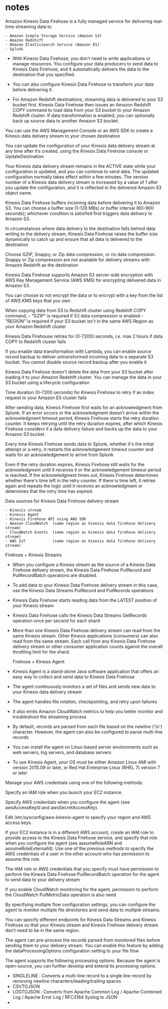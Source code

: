 # notes


Amazon Kinesis Data Firehose is a fully managed service for delivering real-time streaming data to 
 
    - Amazon Simple Storage Service (Amazon S3)
    - Amazon Redshift
    - Amazon Elasticsearch Service (Amazon ES)
    - Splunk
  

  - With Kinesis Data Firehose, you don't need to write applications or manage resources. You configure your data producers to send data to Kinesis Data Firehose, and it automatically delivers the data to the destination that you specified.

 - You can also configure Kinesis Data Firehose to transform your data before delivering it.

 - For Amazon Redshift destinations, streaming data is delivered to your S3 bucket first. Kinesis Data Firehose then issues an Amazon Redshift COPY command to load data from your S3 bucket to your Amazon Redshift cluster. If data transformation is enabled, you can optionally back up source data to another Amazon S3 bucket.

  You can use the AWS Management Console or an AWS SDK to create a Kinesis data delivery stream to your chosen destination

  You can update the configuration of your Kinesis data delivery stream at any time after it’s created, using the Kinesis Data Firehose    console or UpdateDestination
  
  Your Kinesis data delivery stream remains in the ACTIVE state while your configuration is updated, and you can continue to send data.   The updated configuration normally takes effect within a few minutes. The version number of a Kinesis data delivery stream is          increased by a value of 1 after you update the configuration, and it is reflected in the delivered Amazon S3 object name.
 
  Kinesis Data Firehose buffers incoming data before delivering it to Amazon S3. You can choose a buffer size (1–128  MBs) or buffer interval (60–900 seconds); whichever condition is satisfied first triggers data delivery to Amazon S3. 

  In circumstances where data delivery to the destination falls behind data writing to the delivery stream, Kinesis Data Firehose raises the buffer size dynamically to catch up and ensure that all data is delivered to the destination

  Choose GZIP, Snappy, or Zip data compression, or no data compression. Snappy or Zip compression are not available for delivery streams   with Amazon Redshift as the destination

  Kinesis Data Firehose supports Amazon S3 server-side encryption with AWS Key Management Service (AWS KMS) for encrypting delivered       data in Amazon S3.

  You can choose to not encrypt the data or to encrypt with a key from the list of AWS KMS keys that you own

  When copying data from S3 to Redshift cluster using Redshift COPY command, 
         -  "GZIP" is required if S3 data compression is enabled
         -   "REGION" is required if your S3 bucket isn't in the same AWS Region as your Amazon Redshift cluster
         
  Kinesis Data Firehouse retries for (0-7200) seconds, i.e. max 2 hours if data COPY to Redshift cluster fails

If you enable data transformation with Lambda, you can enable source record backup to deliver untransformed incoming data to a separate S3 bucket. You cannot disable source record backup after you enable it

Kinesis Data Firehose doesn't delete the data from your S3 bucket after loading it to your Amazon Redshift cluster. You can manage the data in your S3 bucket using a lifecycle configuration

Time duration (0–7200 seconds) for Kinesis Firehose to retry if an index request to your Amazon ES cluster fails

After sending data, Kinesis Firehose first waits for an acknowledgment from Splunk. If an error occurs or the acknowledgment doesn’t arrive within the acknowledgment timeout period, Kinesis Firehose starts the retry duration counter. It keeps retrying until the retry duration expires, after which Kinesis Firehose considers it a data delivery failure and backs up the data to your Amazon S3 bucket.

Every time Kinesis Firehose sends data to Splunk, whether it's the initial attempt or a retry, it restarts the acknowledgement timeout counter and waits for an acknowledgement to arrive from Splunk

Even if the retry duration expires, Kinesis Firehose still waits for the acknowledgment until it receives it or the acknowledgement timeout period is reached. If the acknowledgment times out, Kinesis Firehose determines whether there's time left in the retry counter. If there is time left, it retries again and repeats the logic until it receives an acknowledgment or determines that the retry time has expired.




Data sources for Kinesis Data Firehose delivery stream
  
    - Kinesis stream
    - Kinesis Agent
    - Kinesis Firehose API using AWS SDK
    - Amazon CloudWatch  (same region as kinesis data firehose delivery stream)
    - CloudWatch Events  (same region as kinesis data firehose delivery stream)
    - AWS IoT            (same region as kinesis data firehose delivery stream)  
    
    
 Firehose + Kinesis Streams
    
- When you configure a Kinesis stream as the source of a Kinesis Data Firehose delivery stream, the Kinesis Data Firehose PutRecord and PutRecordBatch operations are disabled. 

- To add data to your Kinesis Data Firehose delivery stream in this case, use the Kinesis Data Streams PutRecord and PutRecords operations

- Kinesis Data Firehose starts reading data from the LATEST position of your Kinesis stream

- Kinesis Data Firehose calls the Kinesis Data Streams GetRecords operation once per second for each shard

- More than one Kinesis Data Firehose delivery stream can read from the same Kinesis stream. Other Kinesis applications (consumers) can also read from the same stream. Each call from any Kinesis Data Firehose delivery stream or other consumer application counts against the overall throttling limit for the shard. 



  Firehose + Kinesis Agent

 - Kinesis Agent is a stand-alone Java software application that offers an easy way to collect and send data to Kinesis Data Firehose

 - The agent continuously monitors a set of files and sends new data to your Kinesis data delivery stream

 - The agent handles file rotation, checkpointing, and retry upon failures

 - It also emits Amazon CloudWatch metrics to help you better monitor and troubleshoot the streaming process

 - By default, records are parsed from each file based on the newline ('\n') character. However, the agent can also be configured to parse multi-line records 

 - You can install the agent on Linux-based server environments such as web servers, log servers, and database servers

 - To use Kinesis Agent, your OS must be either Amazon Linux AMI with version 2015.09 or later, or Red Hat Enterprise Linux  (RHEL 7) version 7 or later

Manage your AWS credentials using one of the following methods:

Specify an IAM role when you launch your EC2 instance.

Specify AWS credentials when you configure the agent (see awsAccessKeyId and awsSecretAccessKey).

Edit /etc/sysconfig/aws-kinesis-agent to specify your region and AWS access keys.

If your EC2 instance is in a different AWS account, create an IAM role to provide access to the Kinesis Data Firehose service, and specify that role when you configure the agent (see assumeRoleARN and assumeRoleExternalId). Use one of the previous methods to specify the AWS credentials of a user in the other account who has permission to assume this role.


The IAM role or AWS credentials that you specify must have permission to perform the Kinesis Data Firehose PutRecordBatch operation for the agent to send data to your delivery stream

If you enable CloudWatch monitoring for the agent, permission to perform the CloudWatch PutMetricData operation is also need

By specifying multiple flow configuration settings, you can configure the agent to monitor multiple file directories and send data to multiple streams.

You can specify different endpoints for Kinesis Data Streams and Kinesis Firehose so that your Kinesis stream and Kinesis Firehose delivery stream don’t need to be in the same region.

The agent can pre-process the records parsed from monitored files before sending them to your delivery stream. You can enable this feature by adding the dataProcessingOptions configuration setting to your file flow

The agent supports the following processing options. Because the agent is open-source, you can further develop and extend its processing options.
  -  SINGLELINE  : Converts a multi-line record to a single line record by removing newline characters/leading/trailing spaces
  -  CSVTOJSON 
  -  LOGTOJSON  : Converts from Apache Common Log / Apache Combined Log / Apache Error Log / RFC3164 Syslog to JSON
  - 

